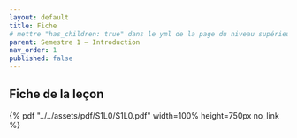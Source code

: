 ```yaml
---
layout: default
title: Fiche
# mettre "has_children: true" dans le yml de la page du niveau supérieur
parent: Semestre 1 – Introduction
nav_order: 1
published: false
---
```

## Fiche de la leçon

{% pdf "../../assets/pdf/S1L0/S1L0.pdf" width=100% height=750px no_link %}
